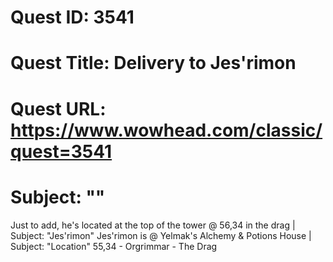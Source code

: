 # Quest ID: 3541
# Quest Title: Delivery to Jes'rimon
# Quest URL: https://www.wowhead.com/classic/quest=3541
# Subject: "<Blank>"
Just to add, he's located at the top of the tower @ 56,34 in the drag | Subject: "Jes'rimon"
Jes'rimon is @ Yelmak's Alchemy & Potions House | Subject: "Location"
55,34 - Orgrimmar - The Drag